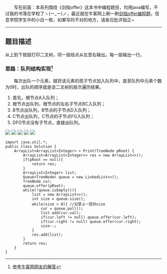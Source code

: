 &emsp;&emsp;写在前面：本系列围绕《剑指offer》这本书中编程题目，均用java编写，不过我的书落在学校了ヽ(ー_ー)ノ，最近就在牛客网上刷一刷[剑指offer编程题](https://www.nowcoder.com/ta/coding-interviews)。信息学院学生中的小白一枚，如果写的不对的地方，请各位批评指正~
___
## 题目描述
从上到下按层打印二叉树，同一层结点从左至右输出。每一层输出一行。
### 思路：队列结构实现[^er1]
[^er1]:[参考牛客网网友的解答](https://www.nowcoder.com/questionTerminal/445c44d982d04483b04a54f298796288?answerType=1&f=discussion)

&emsp;&emsp;每次出队一个元素，就将该元素的孩子节点加入队列中，直至队列中元素个数为0时，出队的顺序就是该二叉树的层次遍历结果。
1. 首先，根节点A入队列；
2. 根节点出队列，根节点的左右子节点BC入队列；
3. B节点出队列，B节点的子节点D入队列；
4. C节点出队列，C节点的子节点FG入队列；
5. DFG节点没有子节点，直接出队列。

![](https://uploadfiles.nowcoder.com/images/20191001/972033963_1569918486928_C0D2D7888B7E4F88EFC9FC368D8ADAD8)
![](https://uploadfiles.nowcoder.com/images/20191001/972033963_1569918504863_E29C8912AE374370D5CF1B3BB2FA6DED)
![](https://uploadfiles.nowcoder.com/images/20191001/972033963_1569918518956_715F79455E074439BE36673117585F89)
![](https://uploadfiles.nowcoder.com/images/20191001/972033963_1569918530693_7A9E2EFFB28886BB14AA88B3AE239A6B)
![](https://uploadfiles.nowcoder.com/images/20191001/972033963_1569918543237_99901EAF3662F7BE8C4136945570D31C)
```
import java.util.*;
public class Solution {
    ArrayList<ArrayList<Integer> > Print(TreeNode pRoot) {
        ArrayList<ArrayList<Integer>> res = new ArrayList<>();
        if(pRoot == null){
            return res;
        }
        ArrayList<Integer> list;
        Queue<TreeNode> queue = new LinkedList<>();
        TreeNode cur;
        queue.offer(pRoot);
        while(!queue.isEmpty()){
            list = new ArrayList<>();
            int size = queue.size();
            while(size > 0){ //记录上一层的size
                cur = queue.poll();
                list.add(cur.val);
                if(cur.left != null) queue.offer(cur.left);
                if(cur.right != null) queue.offer(cur.right);
                size--;
            }
            res.add(list);
        }
        return res;
    }
}
```